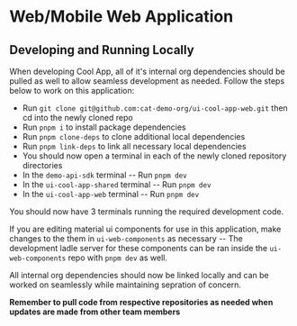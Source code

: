 # Web/Mobile Web Application

## Developing and Running Locally

When developing Cool App, all of it's internal org dependencies should be pulled as well to allow seamless development as needed. Follow the steps below to work on this application:

- Run `git clone git@github.com:cat-demo-org/ui-cool-app-web.git` then cd into the newly cloned repo
- Run `pnpm i` to install package dependencies
- Run `pnpm clone-deps` to clone additional local dependencies
- Run `pnpm link-deps` to link all necessary local dependencies
- You should now open a terminal in each of the newly cloned repository directories
- In the `demo-api-sdk` terminal -- Run `pnpm dev`
- In the `ui-cool-app-shared` terminal -- Run `pnpm dev`
- In the `ui-cool-app-web` terminal -- Run `pnpm dev`

You should now have 3 terminals running the required development code.

If you are editing material ui components for use in this application, make changes to the them in `ui-web-components` as necessary -- The development ladle server for these components can be ran inside the `ui-web-components` repo with `pnpm dev` as well. 

All internal org dependencies should now be linked locally and can be worked on seamlessly while maintaining sepration of concern. 

**Remember to pull code from respective repositories as needed when updates are made from other team members**

